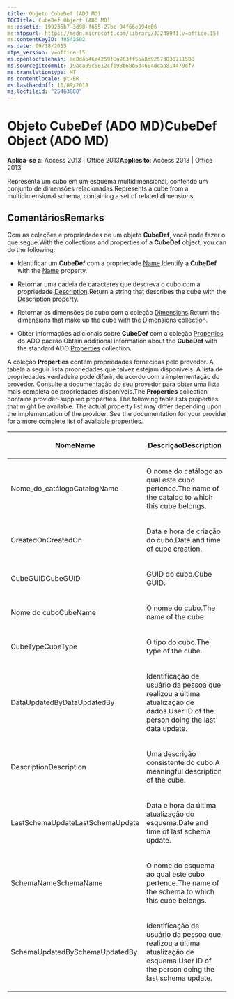 ```yaml
---
title: Objeto CubeDef (ADO MD)
TOCTitle: CubeDef Object (ADO MD)
ms:assetid: 199235b7-3d98-f655-27bc-94f66e994e06
ms:mtpsurl: https://msdn.microsoft.com/library/JJ248941(v=office.15)
ms:contentKeyID: 48543502
ms.date: 09/18/2015
mtps_version: v=office.15
ms.openlocfilehash: ae0da646a4259f8a963ff55a8d92573830711508
ms.sourcegitcommit: 19aca09c5812cfb98b68b5d4604dcaa814479df7
ms.translationtype: MT
ms.contentlocale: pt-BR
ms.lasthandoff: 10/09/2018
ms.locfileid: "25463880"
---
```

# <a name="cubedef-object-ado-md"></a><span data-ttu-id="6f95a-102">Objeto CubeDef (ADO MD)</span><span class="sxs-lookup"><span data-stu-id="6f95a-102">CubeDef Object (ADO MD)</span></span>


<span data-ttu-id="6f95a-103">**Aplica-se a**: Access 2013 | Office 2013</span><span class="sxs-lookup"><span data-stu-id="6f95a-103">**Applies to**: Access 2013 | Office 2013</span></span>

<span data-ttu-id="6f95a-104">Representa um cubo em um esquema multidimensional, contendo um conjunto de dimensões relacionadas.</span><span class="sxs-lookup"><span data-stu-id="6f95a-104">Represents a cube from a multidimensional schema, containing a set of related dimensions.</span></span>

## <a name="remarks"></a><span data-ttu-id="6f95a-105">Comentários</span><span class="sxs-lookup"><span data-stu-id="6f95a-105">Remarks</span></span>

<span data-ttu-id="6f95a-106">Com as coleções e propriedades de um objeto **CubeDef**, você pode fazer o que segue:</span><span class="sxs-lookup"><span data-stu-id="6f95a-106">With the collections and properties of a **CubeDef** object, you can do the following:</span></span>

  - <span data-ttu-id="6f95a-107">Identificar um **CubeDef** com a propriedade [Name](name-property-ado-md.md).</span><span class="sxs-lookup"><span data-stu-id="6f95a-107">Identify a **CubeDef** with the [Name](name-property-ado-md.md) property.</span></span>

  - <span data-ttu-id="6f95a-108">Retornar uma cadeia de caracteres que descreva o cubo com a propriedade [Description](description-property-ado-md.md).</span><span class="sxs-lookup"><span data-stu-id="6f95a-108">Return a string that describes the cube with the [Description](description-property-ado-md.md) property.</span></span>

  - <span data-ttu-id="6f95a-109">Retornar as dimensões do cubo com a coleção [Dimensions](dimensions-collection-ado-md.md).</span><span class="sxs-lookup"><span data-stu-id="6f95a-109">Return the dimensions that make up the cube with the [Dimensions](dimensions-collection-ado-md.md) collection.</span></span>

  - <span data-ttu-id="6f95a-110">Obter informações adicionais sobre **CubeDef** com a coleção [Properties](properties-collection-ado.md) do ADO padrão.</span><span class="sxs-lookup"><span data-stu-id="6f95a-110">Obtain additional information about the **CubeDef** with the standard ADO [Properties](properties-collection-ado.md) collection.</span></span>

<span data-ttu-id="6f95a-p101">A coleção **Properties** contém propriedades fornecidas pelo provedor. A tabela a seguir lista propriedades que talvez estejam disponíveis. A lista de propriedades verdadeira pode diferir, de acordo com a implementação do provedor. Consulte a documentação do seu provedor para obter uma lista mais completa de propriedades disponíveis.</span><span class="sxs-lookup"><span data-stu-id="6f95a-p101">The **Properties** collection contains provider-supplied properties. The following table lists properties that might be available. The actual property list may differ depending upon the implementation of the provider. See the documentation for your provider for a more complete list of available properties.</span></span>

<table>
<colgroup>
<col style="width: 50%" />
<col style="width: 50%" />
</colgroup>
<thead>
<tr class="header">
<th><p><span data-ttu-id="6f95a-115">Nome</span><span class="sxs-lookup"><span data-stu-id="6f95a-115">Name</span></span></p></th>
<th><p><span data-ttu-id="6f95a-116">Descrição</span><span class="sxs-lookup"><span data-stu-id="6f95a-116">Description</span></span></p></th>
</tr>
</thead>
<tbody>
<tr class="odd">
<td><p><span data-ttu-id="6f95a-117">Nome_do_catálogo</span><span class="sxs-lookup"><span data-stu-id="6f95a-117">CatalogName</span></span></p></td>
<td><p><span data-ttu-id="6f95a-118">O nome do catálogo ao qual este cubo pertence.</span><span class="sxs-lookup"><span data-stu-id="6f95a-118">The name of the catalog to which this cube belongs.</span></span></p></td>
</tr>
<tr class="even">
<td><p><span data-ttu-id="6f95a-119">CreatedOn</span><span class="sxs-lookup"><span data-stu-id="6f95a-119">CreatedOn</span></span></p></td>
<td><p><span data-ttu-id="6f95a-120">Data e hora de criação do cubo.</span><span class="sxs-lookup"><span data-stu-id="6f95a-120">Date and time of cube creation.</span></span></p></td>
</tr>
<tr class="odd">
<td><p><span data-ttu-id="6f95a-121">CubeGUID</span><span class="sxs-lookup"><span data-stu-id="6f95a-121">CubeGUID</span></span></p></td>
<td><p><span data-ttu-id="6f95a-122">GUID do cubo.</span><span class="sxs-lookup"><span data-stu-id="6f95a-122">Cube GUID.</span></span></p></td>
</tr>
<tr class="even">
<td><p><span data-ttu-id="6f95a-123">Nome do cubo</span><span class="sxs-lookup"><span data-stu-id="6f95a-123">CubeName</span></span></p></td>
<td><p><span data-ttu-id="6f95a-124">O nome do cubo.</span><span class="sxs-lookup"><span data-stu-id="6f95a-124">The name of the cube.</span></span></p></td>
</tr>
<tr class="odd">
<td><p><span data-ttu-id="6f95a-125">CubeType</span><span class="sxs-lookup"><span data-stu-id="6f95a-125">CubeType</span></span></p></td>
<td><p><span data-ttu-id="6f95a-126">O tipo do cubo.</span><span class="sxs-lookup"><span data-stu-id="6f95a-126">The type of the cube.</span></span></p></td>
</tr>
<tr class="even">
<td><p><span data-ttu-id="6f95a-127">DataUpdatedBy</span><span class="sxs-lookup"><span data-stu-id="6f95a-127">DataUpdatedBy</span></span></p></td>
<td><p><span data-ttu-id="6f95a-128">Identificação de usuário da pessoa que realizou a última atualização de dados.</span><span class="sxs-lookup"><span data-stu-id="6f95a-128">User ID of the person doing the last data update.</span></span></p></td>
</tr>
<tr class="odd">
<td><p><span data-ttu-id="6f95a-129">Description</span><span class="sxs-lookup"><span data-stu-id="6f95a-129">Description</span></span></p></td>
<td><p><span data-ttu-id="6f95a-130">Uma descrição consistente do cubo.</span><span class="sxs-lookup"><span data-stu-id="6f95a-130">A meaningful description of the cube.</span></span></p></td>
</tr>
<tr class="even">
<td><p><span data-ttu-id="6f95a-131">LastSchemaUpdate</span><span class="sxs-lookup"><span data-stu-id="6f95a-131">LastSchemaUpdate</span></span></p></td>
<td><p><span data-ttu-id="6f95a-132">Data e hora da última atualização do esquema.</span><span class="sxs-lookup"><span data-stu-id="6f95a-132">Date and time of last schema update.</span></span></p></td>
</tr>
<tr class="odd">
<td><p><span data-ttu-id="6f95a-133">SchemaName</span><span class="sxs-lookup"><span data-stu-id="6f95a-133">SchemaName</span></span></p></td>
<td><p><span data-ttu-id="6f95a-134">O nome do esquema ao qual este cubo pertence.</span><span class="sxs-lookup"><span data-stu-id="6f95a-134">The name of the schema to which this cube belongs.</span></span></p></td>
</tr>
<tr class="even">
<td><p><span data-ttu-id="6f95a-135">SchemaUpdatedBy</span><span class="sxs-lookup"><span data-stu-id="6f95a-135">SchemaUpdatedBy</span></span></p></td>
<td><p><span data-ttu-id="6f95a-136">Identificação de usuário da pessoa que realizou a última atualização de esquema.</span><span class="sxs-lookup"><span data-stu-id="6f95a-136">User ID of the person doing the last schema update.</span></span></p></td>
</tr>
</tbody>
</table>

